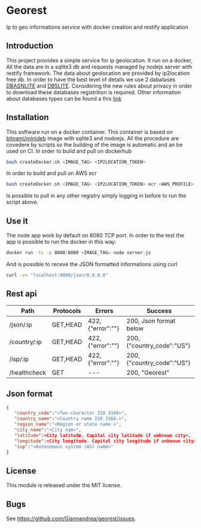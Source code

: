 # Georest
Ip to geo informations service with docker creation and restify application

## Introduction

This project provides a simple service for ip geolocation.
It run on a docker, All the data are in a sqlite3 db and requests managed by nodejs server with restify framework.
The data about geolocation are provided by ip2location free db. In order to have the best level of details we use 2 dabatases [DBASNLITE](https://lite.ip2location.com/database/ip-asn) and [DB5LITE](https://lite.ip2location.com/database/ip-country-region-city-latitude-longitude).
Considering the new rules about privacy in order to download these databases registrition is required.
Other information about databases types can be found a this [link](https://lite.ip2location.com)

## Installation
This software run on a docker container. This container is based on [bitnami/minideb]() image with sqlite3 and nodoejs. All the procedure are covedere by scripts so the building of the image is automatic and an be used on CI.
In order to build and pull on dockerhub
```bash
bash createDocker.sh <IMAGE_TAG> <IP2LOCATION_TOKEN>
```
In order to build and pull on AWS ecr
```bash
bash createDocker.sh <IMAGE_TAG> <IP2LOCATION_TOKEN> ecr <AWS_PROFILE> <AWS_REGION>
```
Is possible to pull in any other registry simply logging in before to run the script above.

## Use it
The node app work by default on 8080 TCP port. 
In order to the test the app is possible to run the docker in this way:
```bash
docker run -ti -p 8080:8080 <IMAGE_TAG> node server.js
```
And is possible to receve the JSON formatted informations using curl
```bash
curl -vv "localhost:8080/json/8.8.8.8"
```
## Rest api
Path  | Protocols  |  Errors  |  Success
------------- | ------------- | ------------- | -------------   
/json/:ip  | GET,HEAD  | 422, {"error":"<Error message>"}  | 200, Json format below
/country/:ip  | GET,HEAD  | 422, {"error":"<Error message>"}  | 200, {"country_code":"US"}
/isp/:ip  | GET,HEAD  | 422, {"error":"<Error message>"}  | 200, {"country_code":"US"}
/healthcheck  | GET  | ---  | 200, "Georest"

## Json format
```json
{
   "country_code":"<Two-character ISO 3166>",
   "country_name":"<Country name ISO 3166.>",
   "region_name":"<Region or state name.>",
   "city_name":"<City nam>",
   "latitude":<City latitude. Capital city latitude if unknown city>,
   "longitude":<City longitude. Capital city longitude if unknown city>,
   "isp":"<Autonomous system (AS) name>"
}
```
## License

This module is released under the MIT license.

## Bugs

See <https://github.com/Giannandrea/georest/issues>.
